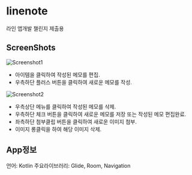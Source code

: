 # linenote
라인 앱개발 챌린지 제출용

ScreenShots
-----------
![Screenshot1](https://user-images.githubusercontent.com/44568146/75122954-8a3de380-56e6-11ea-8f62-e3e10a4b1041.png)

* 아이템을 클릭하여 작성된 메모를 편집.   
* 우측하단 플러스 버튼을 클릭하여 새로운 메모를 작성.                 
         
         
![Screenshot2](https://user-images.githubusercontent.com/44568146/75122970-aa6da280-56e6-11ea-9c1a-ec2c8054208e.png)

* 우측상단 메뉴를 클릭하여 작성된 메모를 삭제.   
* 우측하단 체크 버튼을 클릭하여 새로운 메모를 저장 또는 작성된 메모 편집완료.   
* 좌측하단 첨부클립 버튼을 클릭하여 새로운 이미지 첨부.   
* 이미지 롱클릭을 하여 해당 이미지 삭제.   




App정보
-------
언어: Kotlin 
주요라이브러리: Glide, Room, Navigation


